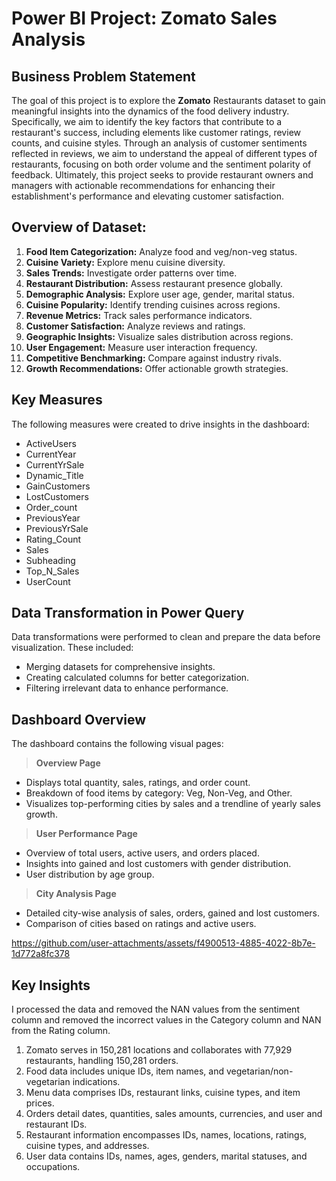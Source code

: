 # Power BI Project: Zomato Sales Analysis

## Business Problem Statement

The goal of this project is to explore the **Zomato** Restaurants dataset to gain meaningful insights into the dynamics of the food delivery industry. Specifically, we aim to identify the key factors that contribute to a restaurant's success, including elements like customer ratings, review counts, and cuisine styles. Through an analysis of customer sentiments reflected in reviews, we aim to understand the appeal of different types of restaurants, focusing on both order volume and the sentiment polarity of feedback. Ultimately, this project seeks to provide restaurant owners and managers with actionable recommendations for enhancing their establishment's performance and elevating customer satisfaction.

## Overview of Dataset:

1. **Food Item Categorization:** Analyze food and veg/non-veg status.
2. **Cuisine Variety:** Explore menu cuisine diversity.
3. **Sales Trends:** Investigate order patterns over time.
4. **Restaurant Distribution:** Assess restaurant presence globally.
5. **Demographic Analysis:** Explore user age, gender, marital status.
6. **Cuisine Popularity:** Identify trending cuisines across regions.
7. **Revenue Metrics:** Track sales performance indicators.
8. **Customer Satisfaction:** Analyze reviews and ratings.
9. **Geographic Insights:** Visualize sales distribution across regions.
10. **User Engagement:** Measure user interaction frequency.
11. **Competitive Benchmarking:** Compare against industry rivals.
12. **Growth Recommendations:** Offer actionable growth strategies.

## Key Measures

The following measures were created to drive insights in the dashboard:

- ActiveUsers
- CurrentYear
- CurrentYrSale
- Dynamic_Title
- GainCustomers
- LostCustomers
- Order_count
- PreviousYear
- PreviousYrSale
- Rating_Count
- Sales
- Subheading
- Top_N_Sales
- UserCount

## Data Transformation in Power Query

Data transformations were performed to clean and prepare the data before visualization. These included:

- Merging datasets for comprehensive insights.
- Creating calculated columns for better categorization.
- Filtering irrelevant data to enhance performance.

## Dashboard Overview

The dashboard contains the following visual pages:

> **Overview Page**

- Displays total quantity, sales, ratings, and order count.
- Breakdown of food items by category: Veg, Non-Veg, and Other.
- Visualizes top-performing cities by sales and a trendline of yearly sales growth.

> **User Performance Page**

- Overview of total users, active users, and orders placed.
- Insights into gained and lost customers with gender distribution.
- User distribution by age group.

> **City Analysis Page**

- Detailed city-wise analysis of sales, orders, gained and lost customers.
- Comparison of cities based on ratings and active users.


https://github.com/user-attachments/assets/f4900513-4885-4022-8b7e-1d772a8fc378


## Key Insights

I processed the data and removed the NAN values from the sentiment column and removed the incorrect values in the Category column and NAN from the Rating column.

1. Zomato serves in 150,281 locations and collaborates with 77,929 restaurants, handling 150,281 orders.
2. Food data includes unique IDs, item names, and vegetarian/non-vegetarian indications.
3. Menu data comprises IDs, restaurant links, cuisine types, and item prices.
4. Orders detail dates, quantities, sales amounts, currencies, and user and restaurant IDs.
5. Restaurant information encompasses IDs, names, locations, ratings, cuisine types, and addresses.
6. User data contains IDs, names, ages, genders, marital statuses, and occupations.
